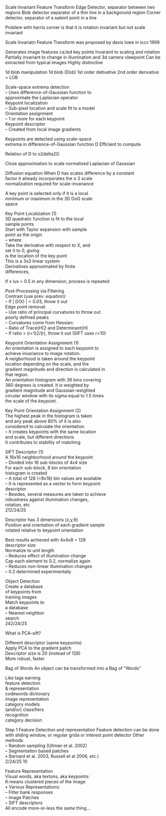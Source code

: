 Scale Invariant Feature Transform
Edge Detector, separator between two regions
Blob detector separator of a thin line in a backgorund region
Corner detector, separator of a saleint point in a line

Problem with harris corner is that it is rotation invariant but not scale invariant

Scale Invariatn Feature Transform was proposed by davis lowe in iccv 1999

Generates image features ca;led key points
Invaraint to scaling and rotation
Partially invariant to change in illumination and 3d camera viewpoint
Can be extracted from typical images
Highly distinctive

1d blob manipulation
1d blob (Dob)
1st order detivative
2nd order derivative = LOB

Scale-space extrema detection  
– Uses difference-of-Gaussian function to  
approximate the Laplacian operator  
Keypoint localization  
– Sub-pixel location and scale fit to a model  
Orientation assignment  
– 1 or more for each keypoint  
Keypoint descriptor  
– Created from local image gradients

Keypoints are detected using scale-space  
extrema in difference-of-Gaussian function D
Efficient to compute

Relation of D to o2delta2G

Close approximation to scale normalized Laplacian of Gaussian

Diffusion equation
When D has scales difference by a constant  
factor it already incorporates the σ 2 scale  
normalization required for scale-invariance

A key point is selected only if it is a local  
minimum or maximum in the 3D DoG scale  
space

Key Point Localization (1)  
3D quadratic function is fit to the local  
sample points  
Start with Taylor expansion with sample  
point as the origin  
– where  
Take the derivative with respect to X, and  
set it to 0, giving  
is the location of the key point  
This is a 3x3 linear system  
Derivatives approximated by finite  
differences,

If x ius > 0.5 in any dimension, process is repeated

Post-Processing via Filtering  
Contrast (use prev. equation):  
– If | D(X) | < 0.03, throw it out  
Edge point removal:  
– Use ratio of principal curvatures to throw out  
poorly defined peaks  
– Curvatures come from Hessian:  
– Ratio of Trace(H)2 and Determinant(H)  
– If ratio > (r+1)2/(r), throw it out (SIFT uses r=10)

Keypoint Orientation Assignment (1)  
An orientation is assigned to each keypoint to  
achieve invariance to image rotation.  
A neigborhood is taken around the keypoint  
location depending on the scale, and the  
gradient magnitude and direction is calculated in  
that region.  
An orientation histogram with 36 bins covering  
360 degrees is created. It is weighted by  
gradient magnitude and Gaussian-weighted  
circular window with its sigma equal to 1.5 times  
the scale of the keypoint.

Key Point Orientation Assignment (2)  
The highest peak in the histogram is taken  
and any peak above 80% of it is also  
considered to calculate the orientation.  
– It creates keypoints with the same location  
and scale, but different directions  
It contributes to stability of matching

SIFT Descriptor (1)  
A 16x16 neighborhood around the keypoint  
– Divided into 16 sub-blocks of 4x4 size  
For each sub-block, 8 bin orientation  
histogram is created  
– A total of 128 (=8x16) bin values are available  
– It is represented as a vector to form keypoint  
descriptor  
– Besides, several measures are taken to achieve  
robustness against illumination changes,  
rotation, etc  
212/24/25

Descriptor has 3 dimensions (x,y,θ)  
Position and orientation of each gradient sample  
rotated relative to keypoint orientation

Best results achieved with 4x4x8 = 128  
descriptor size  
Normalize to unit length  
– Reduces effect of illumination change  
Cap each element to 0.2, normalize again  
– Reduces non-linear illumination changes  
– 0.2 determined experimentally


Object Detection  
Create a database  
of keypoints from  
training images  
Match keypoints to  
a database  
– Nearest neighbor  
search  
242/24/25

What is PCA-sift?

Different descriptor (same keypoints)  
Apply PCA to the gradient patch  
Descriptor size is 20 (instead of 128)  
More robust, faster  


Bag of Words
An object can be transformed into a Bag of "Words"

Like tags
earning  
feature detection  
& representation  
codewords dictionary  
image representation  
category models  
(and/or) classifiers  
recognition  
category decision

Step 1
Feature Detection and representation
Feature detection can be done with sliding window, or regular grida or interest point detector
Other methods  
– Random sampling (Ullman et al. 2002)  
– Segmentation based patches  
• Barnard et al. 2003, Russell et al 2006, etc.)  
2/24/25 10

Feature Representation  
Visual words, aka textons, aka keypoints:  
K-means clustered pieces of the image  
• Various Representations:  
– Filter bank responses  
– Image Patches  
– SIFT descriptors  
All encode more-or-less the same thing...

